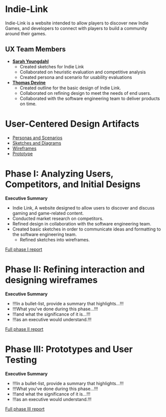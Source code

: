 # Indie-Link

Indie-Link is a website intended to allow players to discover new Indie Games, and developers to connect with players to build a community around their games. 

## UX Team Members

- **[Sarah Youngdahl](https://github.com/UsabilityEngineering/ux-portfolio-tinkerdog10.git)**
   - Created sketches for Indie Link
   - Collaborated on heuristic evaluation and competitive analysis
   - Created persona and scenario for usability evaluations
- **[Thomas Devine](https://github.com/UsabilityEngineering/ux-portfolio-thomasdevine01)**
   -  Created outline for the basic design of Indie Link.
   -  Collaborated on refining design to meet the needs of end users.
   -  Collaborated with the software engineering team to deliver products on time. 
  

# User-Centered Design Artifacts
 
* [Personas and Scenarios](https://github.com/ChicoState/UX-Indie-Link/blob/bc2601c3a184bf07fbaabf01a3aebd9532d7edc0/personas/x06%20Personas%20and%20Scenarios.pdf)
* [Sketches and Diagrams](https://github.com/ChicoState/UX-Indie-Link/blob/4e03468bd670408f20f2125b4612055c6fa9e23d/sketches/2023_09_26%203_37%20PM%20Office%20Lens%20(1).pdf)
* [Wireframes](https://github.com/ChicoState/UX-Indie-Link/blob/main/wireframes/Wireframe.pdf)
* [Prototype](#)

# Phase I: Analyzing Users, Competitors, and Initial Designs

**Executive Summary**

- Indie Link, A website designed to allow users to discover and discuss gaming and game-related content.
- Conducted market research on competitors.
- Refined design in collaboration with the software engineering team.
- Created basic sketches in order to communicate ideas and formatting to the software engineering team.
   - Refined sketches into wireframes.

[Full phase I report](phaseI/)

# Phase II: Refining interaction and designing wireframes

**Executive Summary**

* !!!In a bullet-list, provide a summary that highlights...!!!
* !!!What you've done during this phase...!!!
* !!!and what the significance of it is...!!!
* !!!as an executive would understand.!!!

[Full phase II report](phaseII/)

# Phase III: Prototypes and User Testing

**Executive Summary**

* !!!In a bullet-list, provide a summary that highlights...!!!
* !!!What you've done during this phase...!!!
* !!!and what the significance of it is...!!!
* !!!as an executive would understand.!!!

[Full phase III report](phaseIII/)
